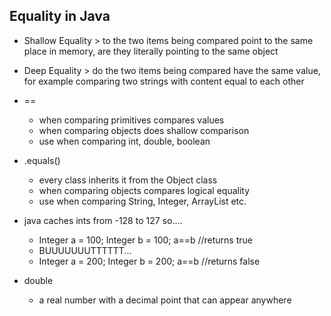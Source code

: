 ## Equality in Java

- Shallow Equality > to the two items being compared point to the same place in memory, are they literally pointing to the same object
- Deep Equality > do the two items being compared have the same value, for example comparing two strings with content equal to each other


- ==
    - when comparing primitives compares values
    - when comparing objects does shallow comparison 
    - use when comparing int, double, boolean
- .equals()
    - every class inherits it from the Object class
    - when comparing objects compares logical equality
    - use when comparing String, Integer, ArrayList etc.
- java caches ints from -128 to 127 so....
    - Integer a = 100; Integer b = 100; a==b //returns true
    - BUUUUUUUTTTTTT...
    - Integer a = 200; Integer b = 200; a==b //returns false

- double 
    - a real number with a decimal point that can appear anywhere
    
